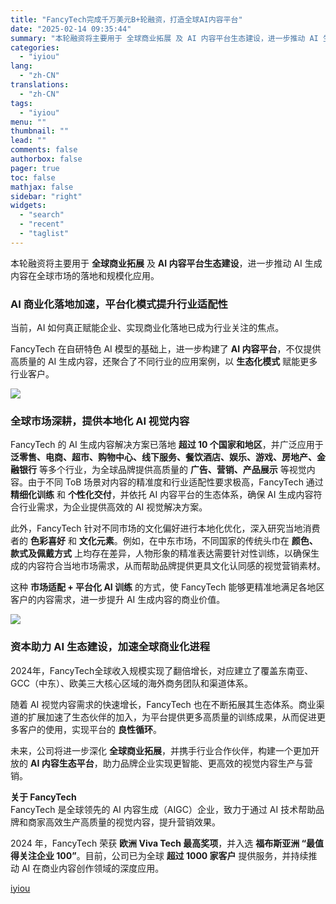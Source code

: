 ```yaml
---
title: "FancyTech完成千万美元B+轮融资，打造全球AI内容平台"
date: "2025-02-14 09:35:44"
summary: "本轮融资将主要用于 全球商业拓展 及 AI 内容平台生态建设，进一步推动 AI 生成内容在全球市场的..."
categories:
  - "iyiou"
lang:
  - "zh-CN"
translations:
  - "zh-CN"
tags:
  - "iyiou"
menu: ""
thumbnail: ""
lead: ""
comments: false
authorbox: false
pager: true
toc: false
mathjax: false
sidebar: "right"
widgets:
  - "search"
  - "recent"
  - "taglist"
---
```


本轮融资将主要用于 **全球商业拓展** 及 **AI 内容平台生态建设**，进一步推动 AI 生成内容在全球市场的落地和规模化应用。

### **AI 商业化落地加速，平台化模式提升行业适配性**

当前，AI 如何真正赋能企业、实现商业化落地已成为行业关注的焦点。

FancyTech 在自研特色 AI 模型的基础上，进一步构建了 **AI 内容平台**，不仅提供高质量的 AI 生成内容，还聚合了不同行业的应用案例，以 **生态化模式** 赋能更多行业客户。

![](https://diting-hetu.iyiou.com/XGqPAWVRL3pLG2s5wBks.png)
### **全球市场深耕，提供本地化 AI 视觉内容**

FancyTech 的 AI 生成内容解决方案已落地 **超过 10 个国家和地区**，并广泛应用于 **泛零售、电商、超市、购物中心、线下服务、餐饮酒店、娱乐、游戏、房地产、金融银行** 等多个行业，为全球品牌提供高质量的 **广告、营销、产品展示** 等视觉内容。由于不同 ToB 场景对内容的精准度和行业适配性要求极高，FancyTech 通过 **精细化训练** 和 **个性化交付**，并依托 AI 内容平台的生态体系，确保 AI 生成内容符合行业需求，为企业提供高效的 AI 视觉解决方案。

此外，FancyTech 针对不同市场的文化偏好进行本地化优化，深入研究当地消费者的 **色彩喜好** 和 **文化元素**。例如，在中东市场，不同国家的传统头巾在 **颜色、款式及佩戴方式** 上均存在差异，人物形象的精准表达需要针对性训练，以确保生成的内容符合当地市场需求，从而帮助品牌提供更具文化认同感的视觉营销素材。

这种 **市场适配 + 平台化 AI 训练** 的方式，使 FancyTech 能够更精准地满足各地区客户的内容需求，进一步提升 AI 生成内容的商业价值。

![](https://diting-hetu.iyiou.com/IEzkuRvssoCEgoQZdDqF.png)
### **资本助力 AI 生态建设，加速全球商业化进程**

2024年，FancyTech全球收入规模实现了翻倍增长，对应建立了覆盖东南亚、GCC（中东）、欧美三大核心区域的海外商务团队和渠道体系。

随着 AI 视觉内容需求的快速增长，FancyTech 也在不断拓展其生态体系。商业渠道的扩展加速了生态伙伴的加入，为平台提供更多高质量的训练成果，从而促进更多客户的使用，实现平台的 **良性循环**。

未来，公司将进一步深化 **全球商业拓展**，并携手行业合作伙伴，构建一个更加开放的 **AI 内容生态平台**，助力品牌企业实现更智能、更高效的视觉内容生产与营销。

**关于 FancyTech**  
FancyTech 是全球领先的 AI 内容生成（AIGC）企业，致力于通过 AI 技术帮助品牌和商家高效生产高质量的视觉内容，提升营销效果。

2024 年，FancyTech 荣获 **欧洲 Viva Tech 最高奖项**，并入选 **福布斯亚洲 “最值得关注企业 100”**。目前，公司已为全球 **超过 1000 家客户** 提供服务，并持续推动 AI 在商业内容创作领域的深度应用。

[iyiou](https://www.iyiou.com/news/202502141090192)
